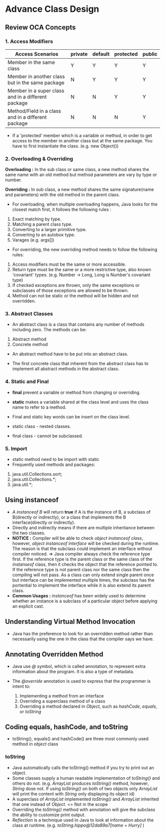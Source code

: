 # Advance Class Design
## Review OCA Concepts

### 1. Access Modifiers

Access Scenarios | private | default | protected | public
---------------- | ------- | ------- | --------- | ------
Member in the same class | Y | Y | Y | Y
Member in another class but in the same package | N | Y | Y | Y
Member in a super class and in a different package | N | N | Y | Y
Method/Field in a class and in a different package | N | N | N | Y

* If a 'protected' member which is a variable or method, in order to get access to the member in another class but at
the same package. You have to first instantiate the class. (e.g. new Object())

### 2. Overloading & Overriding

**Overloading :**
In the sub class or same class, a new method shares the same name with an old method but method parameters are vary by
type or number.

**Overriding :**
In sub class, a new method shares the same signature(name and parameters) with the old method in the parent class.

* For overloading, when multiple overloading happens, Java looks for the closest match first, it follows the following
rules :

 1. Exact matching by type.
 2. Matching a parent class type.
 3. Converting to a larger primitive type.
 4. Converting to an autobox type.
 5. Varages (e.g. args[])

* For overriding, the new overriding method needs to follow the following rules:

 1. Access modifiers must be the same or more accessible.
 2. Return type must be the same or a more restrictive type, also known 'covariant' types. (e.g. Number -> Long, Long
 is Number's covariant type)
 3. If checked exceptions are thrown, only the same exceptions or subclasses of those exceptions are allowed to be thrown.
 4. Method can not be static or the method will be hidden and not overridden.

### 3. Abstract Classes

* An abstract class is a class that contains any number of methods including zero. The methods can be:

 1. Abstract method
 2. Concrete method

* An abstract method have to be put into an abstract class.

* The first concrete class that inherent from the abstract class has to implement all abstract methods in the abstract class.

### 4. Static and Final

* **final** prevent a variable or method from changing or overriding.
* **static** makes a variable shared at the class level and uses the class name to refer to a method.

* Final and static key words can be insert on the class level.
 * static class - nested classes.
 * final class - cannot be subclassed.
 
### 5. Import

* static method need to be import with static
* Frequently used methods and packages:

 1. java.util.Collections.sort;
 2. java.util.Collections.*;
 3. java.util.*;
 
## Using instanceof

* *A instanceof B* will return **true** if A is the instance of B, a subclass of B(directly or indirectly), or a class
that implements the B interface(directly or indirectly).
 * Directly and indirectly means if there are multiple inheritance between the two classes.
 * **NOTICE :** Compiler will be able to check *object instanceof class*, however, *object instanceof interface* will be checked during the runtime.
 The reason is that the subclass could implement an interface without compiler noticed. => Java compiler always check the reference type first.
 If the reference type is the parent class or the same class of the *instanseof* class, then it checks the object that the reference pointed to.
 If the reference type is not parent class nor the same class then the compiling will not pass. As a class can only extend single parent once but interface
 can be implemented multiple times, the subclass has the portential to implement the interface while it is also extend its parent class. 
 * **Common Usages :** *instanceof* has been widely used to determine whether an instance is a subclass of a particular object before applying an explicit cast.
 
## Understanding Virtual Method Invocation

* Java has the preference to look for an overridden method rather than necessarily using the one in the class that the compiler says we have.

## Annotating Overridden Method

* Java use *@* symbol, which is called annotation, to represent extra information about the program. It is also a type of metadata.

* The *@override* annotation is used to express that the programmer is intent to:
    1. Implementing a method from an interface
    2. Overriding a superclass method of a class
    3. Overriding a method declared in *Object*, such as *hashCode*, *equals*, or *toString*
    
## Coding equals, hashCode, and toString

* toString(), equals() and hashCode() are three most commonly used method in *object* class

### toString
   * Java automatically calls the toString() method if you try to print out an object.
   * Some classes supply a human readable implementation of *toString()* and others do not. (e.g. *ArrayList* produces *toString()* method, however, *String* dose not. If using *toString()* on both of 
    two objects only *ArrayList* will print the content with *String* only displaying its object id)
   * A superclass of *ArrayList* implemented *toString()* and *ArrayList* inherited that one instead of *Object*. <= Not in the scope
   * Overriding the *toString()* method with annotation will give the subclass the ability to customize print output.
   * *Reflection* is a technique used in Java to look at information about the class at runtime. (e.g. *toString.hippo@12da89a7[name = Hurry]* )
    
    
    